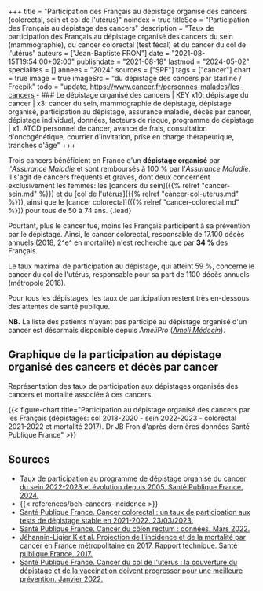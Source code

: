 +++
title = "Participation des Français au dépistage organisé des cancers (colorectal, sein et col de l'utérus)"
noindex = true
titleSeo = "Participation des Français au dépistage des cancers"
description = "Taux de participation des Français au dépistage organisé des cancers du sein (mammographie), du cancer colorectal (test fécal) et du cancer du col de l'utérus"
auteurs = ["Jean-Baptiste FRON"]
date = "2021-08-15T19:54:00+02:00"
publishdate = "2021-08-18"
lastmod = "2024-05-02"
specialites = []
annees = "2024"
sources = ["SPF"]
tags = ["cancer"]
chart = true
image = true
imageSrc = "du dépistage des cancers par starline / Freepik"
todo = "update, https://www.cancer.fr/personnes-malades/les-cancers - ### Le dépistage organisé des cancers | KEY x10: dépistage du cancer | x3: cancer du sein, mammographie de dépistage, dépistage organisé, participation au dépistage, assurance maladie, décès par cancer, dépistage individuel, données, facteurs de risque, programme de dépistage | x1: ATCD personnel de cancer, avance de frais, consultation d'oncogénétique, courrier d'invitation, prise en charge thérapeutique, tranches d'âge"
+++

Trois cancers bénéficient en France d'un **dépistage organisé** par l'*Assurance Maladie* et sont remboursés à 100 % par l'*Assurance Maladie*. Il s'agit de cancers fréquents et graves, dont deux concernent exclusivement les femmes: les [cancers du sein]({{% relref "cancer-sein.md" %}}) et du [col de l'utérus]({{% relref "cancer-col-uterus.md" %}}), ainsi que le [cancer colorectal]({{% relref "cancer-colorectal.md" %}}) pour tous de 50 à 74 ans.
{.lead}

Pourtant, plus le cancer tue, moins les Français participent à sa prévention par le dépistage. Ainsi, le cancer colorectal, responsable de 17.100 décès annuels (2018, 2^e^ en mortalité) n'est recherché que par **34 %** des Français.

Le taux maximal de participation au dépistage, qui atteint 59 %, concerne le cancer du col de l'utérus, responsable pour sa part de 1100 décès annuels (métropole 2018).

Pour tous les dépistages, les taux de participation restent très en-dessous des attentes de santé publique.

**NB.** La liste des patients n'ayant pas participé au dépistage organisé d'un cancer est désormais disponible depuis *AmeliPro* (*[Ameli Médecin](https://www.ameli.fr/medecin/actualites/la-liste-des-patients-n-ayant-pas-realise-leurs-depistages-de-cancers-est-disponible-dans-amelipro)*).

## Graphique de la participation au dépistage organisé des cancers et décès par cancer

Représentation des taux de participation aux dépistages organisés des cancers et mortalité associée à ces cancers.

{{< figure-chart title="Participation au dépistage organisé des cancers par les Français (dépistages: col 2018-2020 - sein 2022-2023 - colorectal 2021-2022 et mortalité 2017). Dr JB Fron d'après dernières données Santé Publique France" >}}

## Sources

- [Taux de participation au programme de dépistage organisé du cancer du sein 2022-2023 et évolution depuis 2005. Santé Publique France. 2024.](https://www.santepubliquefrance.fr/maladies-et-traumatismes/cancers/cancer-du-sein/articles/taux-de-participation-au-programme-de-depistage-organise-du-cancer-du-sein-2022-2023-et-evolution-depuis-2005)
- {{< references/beh-cancers-incidence >}}
- [Santé Publique France. Cancer colorectal : un taux de participation aux tests de dépistage stable en 2021-2022. 23/03/2023.](https://www.santepubliquefrance.fr/les-actualites/2023/cancer-colorectal-un-taux-de-participation-aux-tests-de-depistage-stable-en-2021-2022)
- [Santé Publique France. Cancer du côlon rectum : données. Mars 2022.](https://www.santepubliquefrance.fr/maladies-et-traumatismes/cancers/cancer-du-colon-rectum/donnees)
- [Jéhannin-Ligier K et al. Projection de l'incidence et de la mortalité par cancer en France métropolitaine en 2017. Rapport technique. Santé publique France. 2017.](https://www.santepubliquefrance.fr/docs/projection-de-l-incidence-et-de-la-mortalite-par-cancer-en-france-metropolitaine-en-2017)
- [Santé Publique France. Cancer du col de l'utérus : la couverture du dépistage et de la vaccination doivent progresser pour une meilleure prévention. Janvier 2022.](https://www.santepubliquefrance.fr/presse/2022/cancer-du-col-de-l-uterus-la-couverture-du-depistage-et-de-la-vaccination-doivent-progresser-pour-une-meilleure-prevention)

<script>
const chartOptions1 = {
  chart: {
    type: 'bar'
  },
  series: [{
    name: 'Participation',
    type: 'column',
    data: [59, 46.5, 34.3]
  }, {
    name: 'Mortalité',
    type: 'column',
    data: [1084, 12146, 17117]
  }],
  title: { text: 'Taux de participation au dépistage des cancers en 2023' },
  xaxis: { categories: ['Col de l’utérus', 'Sein', 'Côlon-rectum'] },
  yaxis: [
    {
      title: {
        text: "Participation (%)",
        style: { color: '#4150f5' }
      },
      labels: {
        style: { colors: '#757575' }
      }
    },
    {
      seriesName: 'Mortalité',
        opposite: true,
        decimalsInFloat: false,
        title: {
          text: "Mortalité annuelle",
          style: {color: '#ffa600'}
        },
        labels: {
        style: { colors: '#757575' }
      }
    }
  ],
  tooltip: {
    y: [
      { formatter: function(value) { return value + '%' }},
      { formatter: function(value) { return value + ' décès/an' }}
    ]
  }
}
</script>

